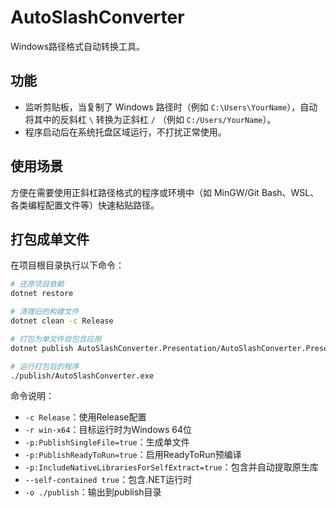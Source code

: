 # AutoSlashConverter

Windows路径格式自动转换工具。

## 功能

- 监听剪贴板，当复制了 Windows 路径时（例如 `C:\Users\YourName`），自动将其中的反斜杠 `\` 转换为正斜杠 `/` （例如 `C:/Users/YourName`）。
- 程序启动后在系统托盘区域运行，不打扰正常使用。

## 使用场景

方便在需要使用正斜杠路径格式的程序或环境中（如 MinGW/Git Bash、WSL、各类编程配置文件等）快速粘贴路径。

## 打包成单文件

在项目根目录执行以下命令：

```bash
# 还原项目依赖
dotnet restore

# 清理旧的构建文件
dotnet clean -c Release

# 打包为单文件自包含应用
dotnet publish AutoSlashConverter.Presentation/AutoSlashConverter.Presentation.csproj -c Release -r win-x64 -p:PublishSingleFile=true -p:PublishReadyToRun=true -p:IncludeNativeLibrariesForSelfExtract=true --self-contained true -o ./publish

# 运行打包后的程序
./publish/AutoSlashConverter.exe
```

命令说明：
- `-c Release`：使用Release配置
- `-r win-x64`：目标运行时为Windows 64位
- `-p:PublishSingleFile=true`：生成单文件
- `-p:PublishReadyToRun=true`：启用ReadyToRun预编译
- `-p:IncludeNativeLibrariesForSelfExtract=true`：包含并自动提取原生库
- `--self-contained true`：包含.NET运行时
- `-o ./publish`：输出到publish目录
